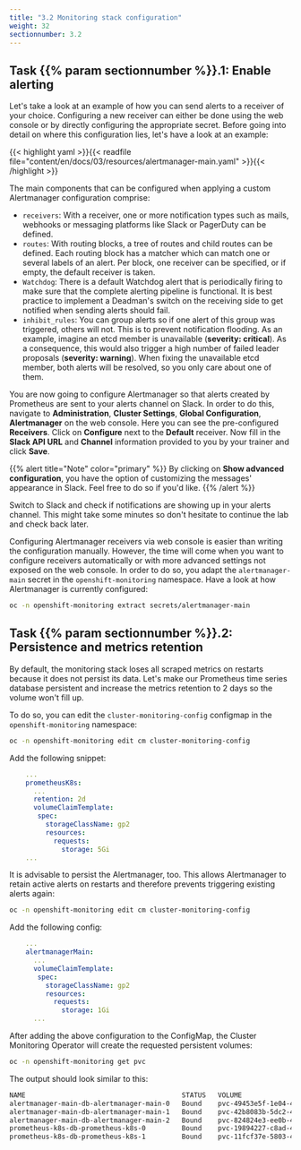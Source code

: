 ```yaml
---
title: "3.2 Monitoring stack configuration"
weight: 32
sectionnumber: 3.2
---
```


## Task {{% param sectionnumber %}}.1: Enable alerting

Let's take a look at an example of how you can send alerts to a receiver of your choice.
Configuring a new receiver can either be done using the web console or by directly configuring the appropriate secret.
Before going into detail on where this configuration lies, let's have a look at an example:

{{< highlight yaml >}}{{< readfile file="content/en/docs/03/resources/alertmanager-main.yaml" >}}{{< /highlight >}}

The main components that can be configured when applying a custom Alertmanager configuration comprise:

* `receivers`: With a receiver, one or more notification types such as mails, webhooks or messaging platforms like Slack or PagerDuty can be defined.
* `routes`: With routing blocks, a tree of routes and child routes can be defined. Each routing block has a matcher which can match one or several labels of an alert. Per block, one receiver can be specified, or if empty, the default receiver is taken.
* `Watchdog`: There is a default Watchdog alert that is periodically firing to make sure that the complete alerting pipeline is functional. It is best practice to implement a Deadman's switch on the receiving side to get notified when sending alerts should fail.
* `inhibit_rules`: You can group alerts so if one alert of this group was triggered, others will not. This is to prevent notification flooding. As an example, imagine an etcd member is unavailable (**severity: critical**). As a consequence, this would also trigger a high number of failed leader proposals (**severity: warning**). When fixing the unavailable etcd member, both alerts will be resolved, so you only care about one of them.

You are now going to configure Alertmanager so that alerts created by Prometheus are sent to your alerts channel on Slack.
In order to do this, navigate to **Administration**, **Cluster Settings**, **Global Configuration**, **Alertmanager** on the web console.
Here you can see the pre-configured **Receivers**.
Click on **Configure** next to the **Default** receiver.
Now fill in the **Slack API URL** and **Channel** information provided to you by your trainer and click **Save**.

{{% alert title="Note" color="primary" %}}
By clicking on **Show advanced configuration**, you have the option of customizing the messages' appearance in Slack.
Feel free to do so if you'd like.
{{% /alert %}}

Switch to Slack and check if notifications are showing up in your alerts channel.
This might take some minutes so don't hesitate to continue the lab and check back later.

Configuring Alertmanager receivers via web console is easier than writing the configuration manually.
However, the time will come when you want to configure receivers automatically or with more advanced settings not exposed on the web console.
In order to do so, you adapt the `alertmanager-main` secret in the `openshift-monitoring` namespace.
Have a look at how Alertmanager is currently configured:

```bash
oc -n openshift-monitoring extract secrets/alertmanager-main
```


## Task {{% param sectionnumber %}}.2: Persistence and metrics retention

By default, the monitoring stack loses all scraped metrics on restarts because it does not persist its data. Let's make our Prometheus time series database persistent and increase the metrics retention to 2 days so the volume won't fill up.

To do so, you can edit the `cluster-monitoring-config` configmap in the `openshift-monitoring` namespace:

```bash
oc -n openshift-monitoring edit cm cluster-monitoring-config
```

Add the following snippet:

```yaml
    ...
    prometheusK8s:
      ...
      retention: 2d
      volumeClaimTemplate:
       spec:
         storageClassName: gp2
         resources:
           requests:
             storage: 5Gi
    ...
```

It is advisable to persist the Alertmanager, too. This allows Alertmanager to retain active alerts on restarts and therefore prevents triggering existing alerts again:

```bash
oc -n openshift-monitoring edit cm cluster-monitoring-config
```

Add the following config:

```yaml
    ...
    alertmanagerMain:
      ...
      volumeClaimTemplate:
       spec:
         storageClassName: gp2
         resources:
           requests:
             storage: 1Gi
      ...
```

After adding the above configuration to the ConfigMap, the Cluster Monitoring Operator will create the requested persistent volumes:

```bash
oc -n openshift-monitoring get pvc
```

The output should look similar to this:

```bash
NAME                                       STATUS   VOLUME                                     CAPACITY   ACCESS MODES   STORAGECLASS   AGE
alertmanager-main-db-alertmanager-main-0   Bound    pvc-49453e5f-1e04-4d00-88cb-cd04528c9700   1Gi        RWO            gp2            5m43s
alertmanager-main-db-alertmanager-main-1   Bound    pvc-42b8083b-5dc2-4218-a8e2-15111e0a87e7   1Gi        RWO            gp2            5m43s
alertmanager-main-db-alertmanager-main-2   Bound    pvc-824824e3-ee0b-49c6-a786-3efd86055acb   1Gi        RWO            gp2            5m42s
prometheus-k8s-db-prometheus-k8s-0         Bound    pvc-19894227-c8ad-4ac3-a793-71a4a409fd23   5Gi        RWO            gp2            6m32s
prometheus-k8s-db-prometheus-k8s-1         Bound    pvc-11fcf37e-5803-41e7-95ae-f2779010b201   5Gi        RWO            gp2            6m32s
```
